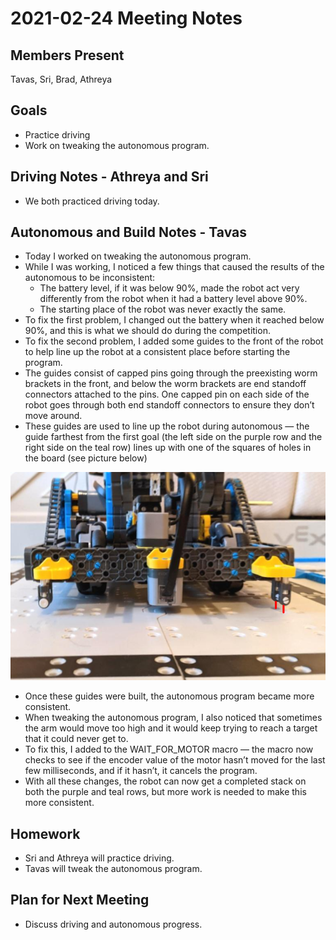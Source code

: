 # 2021-02-24 Meeting Notes

## Members Present  
Tavas, Sri, Brad, Athreya
  
## Goals  
- Practice driving
- Work on tweaking the autonomous program.

## Driving Notes - Athreya and Sri

- We both practiced driving today.

## Autonomous and Build Notes - Tavas

- Today I worked on tweaking the autonomous program. 
- While I was working, I noticed a few things that caused the results of the autonomous to be inconsistent:
	- The battery level, if it was below 90%, made the robot act very differently from the robot when it had a battery level above 90%.
	- The starting place of the robot was never exactly the same.
- To fix the first problem, I changed out the battery when it reached below 90%, and this is what we should do during the competition.
- To fix the second problem, I added some guides to the front of the robot to help line up the robot at a consistent place before starting the program. 
- The guides consist of capped pins going through the preexisting worm brackets in the front, and below the worm brackets are end standoff connectors attached to the pins. One capped pin on each side of the robot goes through both end standoff connectors to ensure they don’t move around.
- These guides are used to line up the robot during autonomous — the guide farthest from the first goal (the left side on the purple row and the right side on the teal row) lines up with one of the squares of holes in the board (see picture below)

![Guides](../img/2021-02-24-guide.png)

- Once these guides were built, the autonomous program became more consistent.
- When tweaking the autonomous program, I also noticed that sometimes the arm would move too high and it would keep trying to reach a target that it could never get to.
- To fix this, I added to the WAIT_FOR_MOTOR macro — the macro now checks to see if the encoder value of the motor hasn’t moved for the last few milliseconds, and if it hasn’t, it cancels the program. 
- With all these changes, the robot can now get a completed stack on both the purple and teal rows, but more work is needed to make this more consistent.

## Homework  
- Sri and Athreya will practice driving.
- Tavas will tweak the autonomous program.

## Plan for Next Meeting  
- Discuss driving and autonomous progress.

